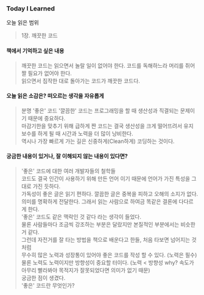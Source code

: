 ### Today I Learned

오늘 읽은 범위

> 1장. 깨끗한 코드

<h4>책에서 기억하고 싶은 내용</h4>

> 깨끗한 코드는 읽으면서 놀랄 일이 없어야 한다. 코드를 독해하느라 머리를 쥐어짤 필요가 없어야 한다. <br>
> 읽으면서 짐작한 대로 돌아가는 코드가 깨끗한 코드다. <br>

<h4>오늘 읽은 소감은? 떠오르는 생각을 자유롭게</h4>

> 분명 '좋은' 코드 '깔끔한' 코드는 프로그래밍을 할 때 생산성과 직결되는 문제이기 때문에 중요하다.<br>
> 마감기한을 맞추기 위해 급하게 짠 코드는 결국 생산성을 크게 떨어뜨려서 유지 보수를 하게 될 때 시간과 노력을 더 많이 낭비한다.<br>
> 역시나 가장 빠르게 가는 길은 신중하게(Clean하게) 코딩하는 것이다.<br>

<h4>궁금한 내용이 있거나, 잘 이해되지 않는 내용이 있다면?</h4>

> '좋은' 코드에 대한 여러 개발자들의 철학들<br>
> 코드도 결국 인간이 사용하기 위해 만든 언어 이기 때문에 언어가 가진 특성을 그대로 가진 듯하다.<br>
> 가독성이 좋은 글은 읽기 편하다. 깔끔한 글은 중복을 피하고 오해의 소지가 없다.<br>
> 의미를 명확하게 전달한다. 그래서 읽는 사람으로 하여금 똑같은 결론에 다다르게 한다.<br>
> '좋은' 코드도 같은 맥락인 것 같다 라는 생각이 들었다.<br>
> 물론 사람들마다 조금씩 강조하는 부분은 달랐지만 본질적인 부분에서는 비슷한거 같다. <br>
> 그런데 자전거를 잘 타는 방법을 책으로 배운다고 한들, 처음 타보면 넘어지는 것 처럼 <br>
> 무수히 많은 노력과 성장통이 있어야 좋은 코드를 작성 할 수 있다. (노력은 필수) <br>
> 물론 노력도 노력이지만 방향성이 중요할 터이다. (노력 < 방향성 why? 속도가 아무리 빨라봐야 목적지가 잘못되었다면 의미가 없기 때문) <br>
> 궁금한 점이 생겼다. <br>
> '좋은' 코드란 무엇인가?<br>
